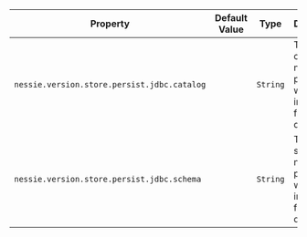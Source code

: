 | Property | Default Value | Type | Description |
|----------|---------------|------|-------------|
| `nessie.version.store.persist.jdbc.catalog` |  | `String` | The JDBC catalog name. If not provided, will be inferred from the datasource. |
| `nessie.version.store.persist.jdbc.schema` |  | `String` | The JDBC schema name. If not provided, will be inferred from the datasource. |

